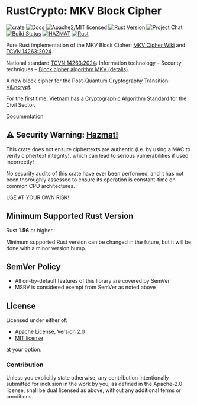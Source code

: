 # RustCrypto: MKV Block Cipher

[![crate][crate-image]][crate-link]
[![Docs][docs-image]][docs-link]
![Apache2/MIT licensed][license-image]
![Rust Version][rustc-image]
[![Project Chat][chat-image]][chat-link]
[![Build Status][build-image]][build-link]
[![HAZMAT][hazmat-image]][hazmat-link]
[![Rust](https://github.com/tuanquynh785/mkv/actions/workflows/mkv-block.yml/badge.svg)](https://github.com/tuanquynh785/mkv/actions/workflows/mkv-block.yml)

Pure Rust implementation of the MKV Block Cipher: [MKV Cipher Wiki][1] and [TCVN 14263:2024][2].

National standard [TCVN 14263:2024][2]: Information technology – Security techniques – [Block cipher algorithm MKV (details)][3].

A new block cipher for the Post-Quantum Cryptography Transition: [ViEncrypt][4].

For the first time, [Vietnam has a Cryptographic Algorithm Standard][5] for the Civil Sector.


[Documentation][docs-link]

## ⚠️ Security Warning: [Hazmat!][hazmat-link]

This crate does not ensure ciphertexts are authentic (i.e. by using a MAC to
verify ciphertext integrity), which can lead to serious vulnerabilities
if used incorrectly!

No security audits of this crate have ever been performed, and it has not been
thoroughly assessed to ensure its operation is constant-time on common CPU
architectures.

USE AT YOUR OWN RISK!

## Minimum Supported Rust Version

Rust **1.56** or higher.

Minimum supported Rust version can be changed in the future, but it will be
done with a minor version bump.

## SemVer Policy

- All on-by-default features of this library are covered by SemVer
- MSRV is considered exempt from SemVer as noted above

## License

Licensed under either of:

 * [Apache License, Version 2.0](http://www.apache.org/licenses/LICENSE-2.0)
 * [MIT license](http://opensource.org/licenses/MIT)

at your option.

### Contribution

Unless you explicitly state otherwise, any contribution intentionally submitted
for inclusion in the work by you, as defined in the Apache-2.0 license, shall be
dual licensed as above, without any additional terms or conditions.

[//]: # (badges)

[crate-image]: https://img.shields.io/crates/v/mkv128.svg
[crate-link]: https://crates.io/crates/mkv-block
[docs-image]: https://docs.rs/mkv-block/badge.svg
[docs-link]: https://docs.rs/mkv-block
[license-image]: https://img.shields.io/badge/license-Apache2.0/MIT-blue.svg
[rustc-image]: https://img.shields.io/badge/rustc-1.56+-blue.svg
[hazmat-image]: https://img.shields.io/badge/crypto-hazmat%E2%9A%A0-red.svg
[hazmat-link]: https://github.com/RustCrypto/meta/blob/master/HAZMAT.md
[chat-image]: https://img.shields.io/badge/zulip-join_chat-blue.svg
[chat-link]: https://rustcrypto.zulipchat.com/#narrow/stream/260039-block-ciphers
[build-image]: https://github.com/RustCrypto/block-ciphers/workflows/mkv-block/badge.svg?branch=master&event=push
[build-link]: https://github.com/RustCrypto/block-ciphers/actions?query=workflow%3Amkv-block

[//]: # (general links)

[1]: https://en.wikipedia.org/wiki/MKV_(cipher)
[2]: https://tieuchuan.vsqi.gov.vn/tieuchuan/view?sohieu=TCVN+14263%3A2024
[3]: https://caselaw.vn/van-ban-phap-luat/462893-tieu-chuan-quoc-gia-tcvn-14263-2024-ve-cong-nghe-thong-tin-ky-thuat-an-toan-thuat-toan-ma-khoi-mkv-nam-2024
[4]: https://ctcrypt.ru/files/files/2024/04/sc/Nguyen%20Bui%20Cuong.pdf
[5]: https://antoanthongtin.vn/tin/lan-dau-tien-viet-nam-co-tieu-chuan-thuat-toan-mat-ma-danh-cho-linh-vuc-dan-su

